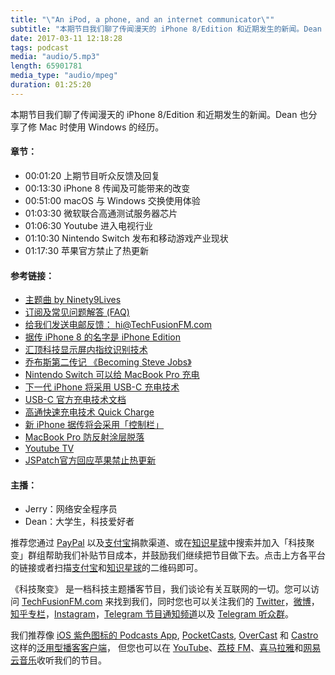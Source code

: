 ```yaml
---
title: "\"An iPod, a phone, and an internet communicator\""
subtitle: "本期节目我们聊了传闻漫天的 iPhone 8/Edition 和近期发生的新闻。Dean 也分享了修 Mac 时使用 Windows 的经历。"
date: 2017-03-11 12:18:28
tags: podcast
media: "audio/5.mp3"
length: 65901781 
media_type: "audio/mpeg"
duration: 01:25:20
---
```


本期节目我们聊了传闻漫天的 iPhone 8/Edition 和近期发生的新闻。Dean 也分享了修 Mac 时使用 Windows 的经历。

#### 章节：

- 00:01:20 上期节目听众反馈及回复
- 00:13:30 iPhone 8 传闻及可能带来的改变
- 00:51:00 macOS 与 Windows 交换使用体验
- 01:03:30 微软联合高通测试服务器芯片
- 01:06:30 Youtube 进入电视行业
- 01:10:30 Nintendo Switch 发布和移动游戏产业现状
- 01:17:30 苹果官方禁止了热更新

#### 参考链接：

- [主题曲 by Ninety9Lives](http://99l.tv/BleedingThroughYU)
- [订阅及常见问题解答 (FAQ)](https://techfusionfm.com/faq/)
- [给我们发送电邮反馈： hi@TechFusionFM.com](mailto:hi@techfusionfm.com)
- [据传 iPhone 8 的名字是 iPhone Edition](https://www.macrumors.com/2017/03/08/iphone-8-iphone-edition-2017-launch/)
- [汇顶科技显示屏内指纹识别技术](http://g.pconline.com.cn/x/888/8888192.html)
- [乔布斯第二传记 《Becoming Steve Jobs》](https://en.wikipedia.org/wiki/Becoming_Steve_Jobs:_The_Evolution_of_a_Reckless_Upstart_into_a_Visionary_Leader)
- [Nintendo Switch 可以给 MacBook Pro 充电](https://www.macrumors.com/2017/03/02/nintendo-switch-usb-c-macbook-pro/)
- [下一代 iPhone 将采用 USB-C 充电技术](https://www.macrumors.com/2017/03/02/iphone-8-lightning-usb-c-power-delivery/)
- [USB-C 官方充电技术文档](http://www.usb.org/developers/powerdelivery/)
- [高通快速充电技术 Quick Charge](https://en.wikipedia.org/wiki/Quick_Charge)
- [新 iPhone 据传将会采用「控制栏」](https://www.macrumors.com/2017/03/05/how-home-button-function-bar-could-work-iphone-8/)
- [MacBook Pro 防反射涂层脱落](https://www.macrumors.com/2015/10/17/apple-mbp-ar-coating-quality-program-staingate/)
- [Youtube TV](https://tv.youtube.com/welcome/)
- [JSPatch官方回应苹果禁止热更新](http://jspatch.com/Docs/apple)

#### 主播：

- Jerry：网络安全程序员
- Dean：大学生，科技爱好者

推荐您通过 [PayPal](https://paypal.me/techfusionfm/5) 以及[支付宝](HTTPS://QR.ALIPAY.COM/FKX09288AJOENI0MVZXM12)捐款渠道、或在[知识星球](https://www.xiaomiquan.com)中搜索并加入「科技聚变」群组帮助我们补贴节目成本，并鼓励我们继续把节目做下去。点击上方各平台的链接或者扫描[支付宝](https://techfusionfm.com/images/QR.JPG)和[知识星球](https://t.zsxq.com/IEmEM3f)的二维码即可。

《科技聚变》 是一档科技主题播客节目，我们谈论有关互联网的一切。您可以访问 [TechFusionFM.com](https://TechFusionFM.com) 来找到我们，同时您也可以关注我们的 [Twitter](http://twitter.com/TechFusionFM)，[微博](http://weibo.com/TechFusionFM)，[知乎专栏](https://zhuanlan.zhihu.com/TechFusion)，[Instagram](http://instagram.com/TechFusionFM)，[Telegram 节目通知频道](https://t.me/TechFusionFM)以及 [Telegram 听众群](https://t.me/TechFusionChat)。

我们推荐像 [iOS 紫色图标的 Podcasts App](https://itunes.apple.com/cn/podcast/id1202658654), [PocketCasts](http://pca.st/podcast/28fcd200-cc7c-0134-10da-25324e2a541d), [OverCast](https://overcast.fm) 和 [Castro](http://supertop.co/castro/) 这样的[泛用型播客客户端](https://techfusionfm.com/faq/)， 但您也可以在 [YouTube](https://www.youtube.com/channel/UC6uvHf21Tjm5lepw6P2Ki-Q)、[荔枝 FM](https://www.lizhi.fm/1494013/)、[喜马拉雅](http://www.ximalaya.com/72456289/album/6648521)和[网易云音乐](http://music.163.com/#/djradio?id=347498120)收听我们的节目。